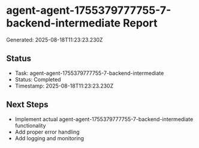 # agent-agent-1755379777755-7-backend-intermediate Report

Generated: 2025-08-18T11:23:23.230Z

## Status
- Task: agent-agent-1755379777755-7-backend-intermediate
- Status: Completed
- Timestamp: 2025-08-18T11:23:23.230Z

## Next Steps
- Implement actual agent-agent-1755379777755-7-backend-intermediate functionality
- Add proper error handling
- Add logging and monitoring
